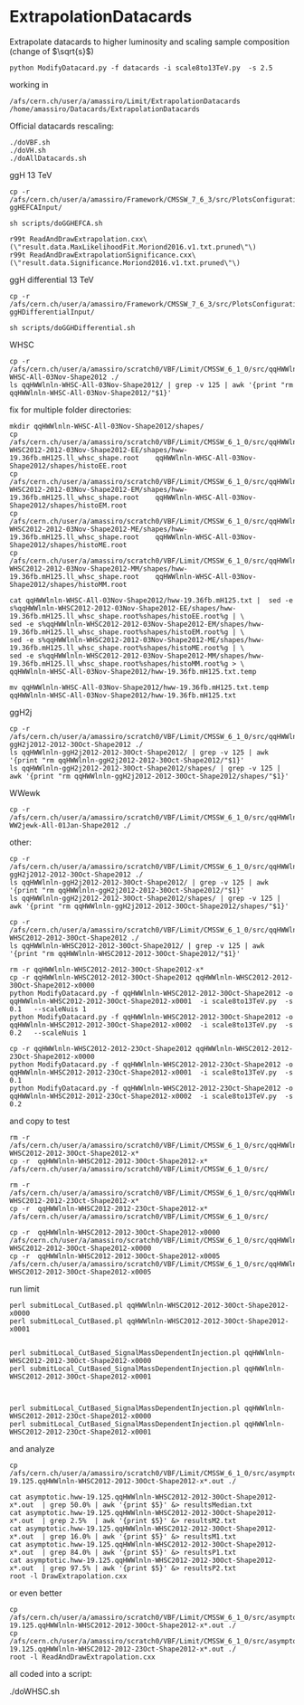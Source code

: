 ExtrapolationDatacards
======================

Extrapolate datacards to higher luminosity and scaling sample composition (change of $\sqrt{s}$)


    python ModifyDatacard.py -f datacards -i scale8to13TeV.py  -s 2.5


working in

    /afs/cern.ch/user/a/amassiro/Limit/ExtrapolationDatacards
    /home/amassiro/Datacards/ExtrapolationDatacards

    

Official datacards rescaling:

    ./doVBF.sh
    ./doVH.sh
    ./doAllDatacards.sh


ggH 13 TeV 

    
    cp -r /afs/cern.ch/user/a/amassiro/Framework/CMSSW_7_6_3/src/PlotsConfigurations/Configurations/ggH/datacards/    ggHEFCAInput/
    
    sh scripts/doGGHEFCA.sh

    r99t ReadAndDrawExtrapolation.cxx\(\"result.data.MaxLikelihoodFit.Moriond2016.v1.txt.pruned\"\)
    r99t ReadAndDrawExtrapolationSignificance.cxx\(\"result.data.Significance.Moriond2016.v1.txt.pruned\"\)

    

ggH differential 13 TeV 

    
    cp -r /afs/cern.ch/user/a/amassiro/Framework/CMSSW_7_6_3/src/PlotsConfigurations/Configurations/Differential/ggH/datacards/    ggHDifferentialInput/
    
    sh scripts/doGGHDifferential.sh

       

WHSC

    cp -r /afs/cern.ch/user/a/amassiro/scratch0/VBF/Limit/CMSSW_6_1_0/src/qqHWWlnln-WHSC-All-03Nov-Shape2012 ./
    ls qqHWWlnln-WHSC-All-03Nov-Shape2012/ | grep -v 125 | awk '{print "rm qqHWWlnln-WHSC-All-03Nov-Shape2012/"$1}'

fix for multiple folder directories:

    mkdir qqHWWlnln-WHSC-All-03Nov-Shape2012/shapes/
    cp /afs/cern.ch/user/a/amassiro/scratch0/VBF/Limit/CMSSW_6_1_0/src/qqHWWlnln-WHSC2012-2012-03Nov-Shape2012-EE/shapes/hww-19.36fb.mH125.ll_whsc_shape.root    qqHWWlnln-WHSC-All-03Nov-Shape2012/shapes/histoEE.root
    cp /afs/cern.ch/user/a/amassiro/scratch0/VBF/Limit/CMSSW_6_1_0/src/qqHWWlnln-WHSC2012-2012-03Nov-Shape2012-EM/shapes/hww-19.36fb.mH125.ll_whsc_shape.root    qqHWWlnln-WHSC-All-03Nov-Shape2012/shapes/histoEM.root
    cp /afs/cern.ch/user/a/amassiro/scratch0/VBF/Limit/CMSSW_6_1_0/src/qqHWWlnln-WHSC2012-2012-03Nov-Shape2012-ME/shapes/hww-19.36fb.mH125.ll_whsc_shape.root    qqHWWlnln-WHSC-All-03Nov-Shape2012/shapes/histoME.root
    cp /afs/cern.ch/user/a/amassiro/scratch0/VBF/Limit/CMSSW_6_1_0/src/qqHWWlnln-WHSC2012-2012-03Nov-Shape2012-MM/shapes/hww-19.36fb.mH125.ll_whsc_shape.root    qqHWWlnln-WHSC-All-03Nov-Shape2012/shapes/histoMM.root

    cat qqHWWlnln-WHSC-All-03Nov-Shape2012/hww-19.36fb.mH125.txt |  sed -e s%qqHWWlnln-WHSC2012-2012-03Nov-Shape2012-EE/shapes/hww-19.36fb.mH125.ll_whsc_shape.root%shapes/histoEE.root%g | \
    sed -e s%qqHWWlnln-WHSC2012-2012-03Nov-Shape2012-EM/shapes/hww-19.36fb.mH125.ll_whsc_shape.root%shapes/histoEM.root%g | \
    sed -e s%qqHWWlnln-WHSC2012-2012-03Nov-Shape2012-ME/shapes/hww-19.36fb.mH125.ll_whsc_shape.root%shapes/histoME.root%g | \
    sed -e s%qqHWWlnln-WHSC2012-2012-03Nov-Shape2012-MM/shapes/hww-19.36fb.mH125.ll_whsc_shape.root%shapes/histoMM.root%g > \
    qqHWWlnln-WHSC-All-03Nov-Shape2012/hww-19.36fb.mH125.txt.temp

    mv qqHWWlnln-WHSC-All-03Nov-Shape2012/hww-19.36fb.mH125.txt.temp    qqHWWlnln-WHSC-All-03Nov-Shape2012/hww-19.36fb.mH125.txt


ggH2j

    cp -r /afs/cern.ch/user/a/amassiro/scratch0/VBF/Limit/CMSSW_6_1_0/src/qqHWWlnln-ggH2j2012-2012-30Oct-Shape2012 ./
    ls qqHWWlnln-ggH2j2012-2012-30Oct-Shape2012/ | grep -v 125 | awk '{print "rm qqHWWlnln-ggH2j2012-2012-30Oct-Shape2012/"$1}'
    ls qqHWWlnln-ggH2j2012-2012-30Oct-Shape2012/shapes/ | grep -v 125 | awk '{print "rm qqHWWlnln-ggH2j2012-2012-30Oct-Shape2012/shapes/"$1}'


WWewk

    cp -r /afs/cern.ch/user/a/amassiro/scratch0/VBF/Limit/CMSSW_6_1_0/src/qqHWWlnln-WW2jewk-All-01Jan-Shape2012 ./


other:

    cp -r /afs/cern.ch/user/a/amassiro/scratch0/VBF/Limit/CMSSW_6_1_0/src/qqHWWlnln-ggH2j2012-2012-30Oct-Shape2012 ./
    ls qqHWWlnln-ggH2j2012-2012-30Oct-Shape2012/ | grep -v 125 | awk '{print "rm qqHWWlnln-ggH2j2012-2012-30Oct-Shape2012/"$1}'
    ls qqHWWlnln-ggH2j2012-2012-30Oct-Shape2012/shapes/ | grep -v 125 | awk '{print "rm qqHWWlnln-ggH2j2012-2012-30Oct-Shape2012/shapes/"$1}'

    cp -r /afs/cern.ch/user/a/amassiro/scratch0/VBF/Limit/CMSSW_6_1_0/src/qqHWWlnln-WHSC2012-2012-30Oct-Shape2012 ./
    ls qqHWWlnln-WHSC2012-2012-30Oct-Shape2012/ | grep -v 125 | awk '{print "rm qqHWWlnln-WHSC2012-2012-30Oct-Shape2012/"$1}'

    rm -r qqHWWlnln-WHSC2012-2012-30Oct-Shape2012-x*
    cp -r qqHWWlnln-WHSC2012-2012-30Oct-Shape2012 qqHWWlnln-WHSC2012-2012-30Oct-Shape2012-x0000
    python ModifyDatacard.py -f qqHWWlnln-WHSC2012-2012-30Oct-Shape2012 -o qqHWWlnln-WHSC2012-2012-30Oct-Shape2012-x0001  -i scale8to13TeV.py  -s 0.1   --scaleNuis 1
    python ModifyDatacard.py -f qqHWWlnln-WHSC2012-2012-30Oct-Shape2012 -o qqHWWlnln-WHSC2012-2012-30Oct-Shape2012-x0002  -i scale8to13TeV.py  -s 0.2   --scaleNuis 1

    cp -r qqHWWlnln-WHSC2012-2012-23Oct-Shape2012 qqHWWlnln-WHSC2012-2012-23Oct-Shape2012-x0000
    python ModifyDatacard.py -f qqHWWlnln-WHSC2012-2012-23Oct-Shape2012 -o qqHWWlnln-WHSC2012-2012-23Oct-Shape2012-x0001  -i scale8to13TeV.py  -s 0.1
    python ModifyDatacard.py -f qqHWWlnln-WHSC2012-2012-23Oct-Shape2012 -o qqHWWlnln-WHSC2012-2012-23Oct-Shape2012-x0002  -i scale8to13TeV.py  -s 0.2

and copy to test

    rm -r /afs/cern.ch/user/a/amassiro/scratch0/VBF/Limit/CMSSW_6_1_0/src/qqHWWlnln-WHSC2012-2012-30Oct-Shape2012-x*
    cp -r  qqHWWlnln-WHSC2012-2012-30Oct-Shape2012-x*      /afs/cern.ch/user/a/amassiro/scratch0/VBF/Limit/CMSSW_6_1_0/src/

    rm -r /afs/cern.ch/user/a/amassiro/scratch0/VBF/Limit/CMSSW_6_1_0/src/qqHWWlnln-WHSC2012-2012-23Oct-Shape2012-x*
    cp -r  qqHWWlnln-WHSC2012-2012-23Oct-Shape2012-x*      /afs/cern.ch/user/a/amassiro/scratch0/VBF/Limit/CMSSW_6_1_0/src/

    cp -r  qqHWWlnln-WHSC2012-2012-30Oct-Shape2012-x0000   /afs/cern.ch/user/a/amassiro/scratch0/VBF/Limit/CMSSW_6_1_0/src/qqHWWlnln-WHSC2012-2012-30Oct-Shape2012-x0000
    cp -r  qqHWWlnln-WHSC2012-2012-30Oct-Shape2012-x0005   /afs/cern.ch/user/a/amassiro/scratch0/VBF/Limit/CMSSW_6_1_0/src/qqHWWlnln-WHSC2012-2012-30Oct-Shape2012-x0005

run limit

    perl submitLocal_CutBased.pl qqHWWlnln-WHSC2012-2012-30Oct-Shape2012-x0000
    perl submitLocal_CutBased.pl qqHWWlnln-WHSC2012-2012-30Oct-Shape2012-x0001


    perl submitLocal_CutBased_SignalMassDependentInjection.pl qqHWWlnln-WHSC2012-2012-30Oct-Shape2012-x0000
    perl submitLocal_CutBased_SignalMassDependentInjection.pl qqHWWlnln-WHSC2012-2012-30Oct-Shape2012-x0001



    perl submitLocal_CutBased_SignalMassDependentInjection.pl qqHWWlnln-WHSC2012-2012-23Oct-Shape2012-x0000
    perl submitLocal_CutBased_SignalMassDependentInjection.pl qqHWWlnln-WHSC2012-2012-23Oct-Shape2012-x0001


and analyze

    cp /afs/cern.ch/user/a/amassiro/scratch0/VBF/Limit/CMSSW_6_1_0/src/asymptoti*hww-19.125.qqHWWlnln-WHSC2012-2012-30Oct-Shape2012-x*.out ./

    cat asymptotic.hww-19.125.qqHWWlnln-WHSC2012-2012-30Oct-Shape2012-x*.out  | grep 50.0% | awk '{print $5}' &> resultsMedian.txt
    cat asymptotic.hww-19.125.qqHWWlnln-WHSC2012-2012-30Oct-Shape2012-x*.out  | grep 2.5%  | awk '{print $5}' &> resultsM2.txt
    cat asymptotic.hww-19.125.qqHWWlnln-WHSC2012-2012-30Oct-Shape2012-x*.out  | grep 16.0% | awk '{print $5}' &> resultsM1.txt
    cat asymptotic.hww-19.125.qqHWWlnln-WHSC2012-2012-30Oct-Shape2012-x*.out  | grep 84.0% | awk '{print $5}' &> resultsP1.txt
    cat asymptotic.hww-19.125.qqHWWlnln-WHSC2012-2012-30Oct-Shape2012-x*.out  | grep 97.5% | awk '{print $5}' &> resultsP2.txt
    root -l DrawExtrapolation.cxx

or even better

    cp /afs/cern.ch/user/a/amassiro/scratch0/VBF/Limit/CMSSW_6_1_0/src/asymptoti*hww-19.125.qqHWWlnln-WHSC2012-2012-30Oct-Shape2012-x*.out ./
    cp /afs/cern.ch/user/a/amassiro/scratch0/VBF/Limit/CMSSW_6_1_0/src/asymptoti*hww-19.125.qqHWWlnln-WHSC2012-2012-23Oct-Shape2012-x*.out ./
    root -l ReadAndDrawExtrapolation.cxx




all coded into a script:

   ./doWHSC.sh






